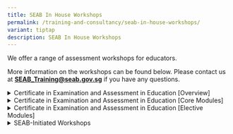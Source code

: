```yaml
---
title: SEAB In House Workshops
permalink: /training-and-consultancy/seab-in-house-workshops/
variant: tiptap
description: SEAB In House Workshops
---
```

<p>We offer a range of assessment workshops for educators.</p>
<p>More information on the workshops can be found below. Please contact us
at <strong><a href="mailto:seab_training@seab.gov.sg" rel="noopener noreferrer nofollow" target="_blank">SEAB_Training@seab.gov.sg</a></strong> if
you have any questions.</p>
<div data-type="detailGroup" class="isomer-accordion isomer-accordion-white">
<details class="isomer-details">
<summary>Certificate in Examination and Assessment in Education [Overview]</summary>
<div data-type="detailsContent" class="isomer-details-content">
<h4><strong>Introduction</strong></h4>
<p>Certificate in Examination and Assessment in Education (CEA in Edn) is
part of the SkillsFuture for Educators (SFEd) Professional Development
roadmap designed to support in-service teachers in their continuing professional
growth in the area of Assessment Literacy.</p>
<h4><strong>Programme Structure and Objectives</strong></h4>
<p>CEA in Edn was designed to develop teachers’ thought leadership in making
decisions and recommendations in their context to address diverse assessment
issues both in their daily classroom assessments and school-wide approach
to assessment. It is anchored on reflective practice enriched by critical
engagement with established and new strategies and methods generated from
the programme content, interactions with fellow educators and performance
in the assignments after the completion of the instructional units of each
module. It aims to:</p>
<ul data-tight="true" class="tight">
<li>
<p>help teachers to explore and apply established and new assessment strategies
and methods on individual students, class assessments and level-wide implementations;</p>
</li>
<li>
<p>integrate new approaches in their own assessment practices; and</p>
</li>
<li>
<p>demonstrate their professional development as reflective leaders and informed
practitioners in assessment within the teaching fraternity.</p>
</li>
</ul>
<p>&nbsp;</p>
<h4><strong>Criteria for Certificate Award</strong></h4>
<p>Based on the SkillsFuture model, the programme comprises stackable modules
to give teachers greater flexibility to choose the modules to attend within
3 years from attending the first module. To be awarded the Certificate
for CEA in Edn, teachers would have to complete two core and one elective
modules and the Capstone Assignment within the 3 years validity period.
This adds up to 104 hours for the whole programme.</p>
<p>Find out <a href="https://www.seab.gov.sg/docs/default-source/assessment-services/certification-in-examination-and-assessment-in-education-(cea-in-edn)-capstone-assignment.pdf" rel="noopener noreferrer nofollow" target="_blank"><u>more details</u></a>&nbsp;on
the Capstone Assignment.</p>
<p>Upon completion of all required modules and the Capstone Assignment, teachers
will be awarded with a hardcopy certificate.</p>
<h4><strong>Modules Offered under the Certificate Programme</strong></h4>
<p>The list of CEA in Edn modules is shown in the table below.</p>
<table style="minWidth: 75px">
<colgroup>
<col>
<col>
<col>
</colgroup>
<tbody>
<tr>
<th rowspan="1" colspan="1">
<p>Type of Module</p>
</th>
<th rowspan="1" colspan="1">
<p>Module Title</p>
</th>
<th rowspan="1" colspan="1">
<p>Number of Days</p>
</th>
</tr>
<tr>
<td rowspan="1" colspan="1">
<p>Core</p>
</td>
<td rowspan="1" colspan="1">
<p>Interpretation of Test Data</p>
</td>
<td rowspan="1" colspan="1">
<p>3</p>
</td>
</tr>
<tr>
<td rowspan="1" colspan="1">
<p>Core</p>
</td>
<td rowspan="1" colspan="1">
<p>Making Sense of Quality School-Based Assessment</p>
</td>
<td rowspan="1" colspan="1">
<p>3</p>
</td>
</tr>
<tr>
<td rowspan="1" colspan="1">
<p>Elective</p>
</td>
<td rowspan="1" colspan="1">
<p>Test Item Review for Primary English Language</p>
</td>
<td rowspan="1" colspan="1">
<p>1</p>
</td>
</tr>
<tr>
<td rowspan="1" colspan="1">
<p>Elective</p>
</td>
<td rowspan="1" colspan="1">
<p>Mathematics (Primary) – Designing Quality Mathematics Items</p>
</td>
<td rowspan="1" colspan="1">
<p>1</p>
</td>
</tr>
<tr>
<td rowspan="1" colspan="1">
<p>Elective</p>
</td>
<td rowspan="1" colspan="1">
<p>Mathematics (Primary) – Understanding Assessment Demand</p>
</td>
<td rowspan="1" colspan="1">
<p>1</p>
</td>
</tr>
<tr>
<td rowspan="1" colspan="1">
<p>Elective</p>
</td>
<td rowspan="1" colspan="1">
<p>Mathematics (Secondary) – Quality Assurance in Marking</p>
</td>
<td rowspan="1" colspan="1">
<p>1</p>
</td>
</tr>
<tr>
<td rowspan="1" colspan="1">
<p>Elective</p>
</td>
<td rowspan="1" colspan="1">
<p>Mathematics (Secondary) – Understanding Assessment Demand</p>
</td>
<td rowspan="1" colspan="1">
<p>1</p>
</td>
</tr>
<tr>
<td rowspan="1" colspan="1">
<p>Elective</p>
</td>
<td rowspan="1" colspan="1">
<p>Chinese Language (Primary)&nbsp;– Reading Comprehension MCQ Items</p>
</td>
<td rowspan="1" colspan="1">
<p>1</p>
</td>
</tr>
<tr>
<td rowspan="1" colspan="1">
<p>Elective</p>
</td>
<td rowspan="1" colspan="1">
<p>Chinese Language (Primary) – Reading Comprehension Open-ended Items</p>
</td>
<td rowspan="1" colspan="1">
<p>1</p>
</td>
</tr>
<tr>
<td rowspan="1" colspan="1">
<p>Elective</p>
</td>
<td rowspan="1" colspan="1">
<p>Chinese Language (Secondary) – Reading Comprehension MCQ Items</p>
</td>
<td rowspan="1" colspan="1">
<p>1</p>
</td>
</tr>
<tr>
<td rowspan="1" colspan="1">
<p>Elective</p>
</td>
<td rowspan="1" colspan="1">
<p>Chinese Language (Secondary) – Reading Comprehension Open-ended Items</p>
</td>
<td rowspan="1" colspan="1">
<p>1</p>
</td>
</tr>
<tr>
<td rowspan="1" colspan="1">
<p>Elective</p>
</td>
<td rowspan="1" colspan="1">
<p>Malay Language (Secondary) – Assessing Reading Comprehension Skills in
Malay Language</p>
</td>
<td rowspan="1" colspan="1">
<p>1</p>
</td>
</tr>
<tr>
<td rowspan="1" colspan="1">
<p>Elective</p>
</td>
<td rowspan="1" colspan="1">
<p>Tamil Language (Secondary) – Assessing Reading Comprehension Skills in
Tamil Language</p>
</td>
<td rowspan="1" colspan="1">
<p>1</p>
</td>
</tr>
<tr>
<td rowspan="1" colspan="1">
<p>Elective</p>
</td>
<td rowspan="1" colspan="1">
<p>English Language (Secondary) Reading – Assessing Reading Skills in the
English Language Classroom (Express / Normal Academic)</p>
</td>
<td rowspan="1" colspan="1">
<p>2</p>
</td>
</tr>
<tr>
<td rowspan="1" colspan="1">
<p>Elective</p>
</td>
<td rowspan="1" colspan="1">
<p>English Language (Secondary) Writing – Assessing Writing Skills in the
English Language Classroom (Express / Normal Academic)</p>
</td>
<td rowspan="1" colspan="1">
<p>2</p>
</td>
</tr>
<tr>
<td rowspan="1" colspan="1">
<p>Elective</p>
</td>
<td rowspan="1" colspan="1">
<p>Literature (Secondary) – Assessing Literature in English in the Upper
Secondary Classroom (Express / Normal Academic)</p>
</td>
<td rowspan="1" colspan="1">
<p>2</p>
</td>
</tr>
<tr>
<td rowspan="1" colspan="1">
<p>Elective</p>
</td>
<td rowspan="1" colspan="1">
<p>Science (Primary)</p>
</td>
<td rowspan="1" colspan="1">
<p>2</p>
</td>
</tr>
<tr>
<td rowspan="1" colspan="1">
<p>Elective</p>
</td>
<td rowspan="1" colspan="1">
<p>Social Studies (Secondary) – Assessing Critical Thinking in Upper Secondary
Social Studies: Back to Basics (Source-Based Case Study)</p>
</td>
<td rowspan="1" colspan="1">
<p>2</p>
</td>
</tr>
<tr>
<td rowspan="1" colspan="1">
<p>Elective</p>
</td>
<td rowspan="1" colspan="1">
<p>Social Studies (Secondary)&nbsp;– Assessing Critical Thinking in Upper
Secondary Social Studies: Back to Basics (Structured-Response Questions)</p>
</td>
<td rowspan="1" colspan="1">
<p>2</p>
</td>
</tr>
<tr>
<td rowspan="1" colspan="1">
<p>Elective</p>
</td>
<td rowspan="1" colspan="1">
<p>Malay Language (Primary)&nbsp;– Reading</p>
</td>
<td rowspan="1" colspan="1">
<p>2</p>
</td>
</tr>
<tr>
<td rowspan="1" colspan="1">
<p>Elective</p>
</td>
<td rowspan="1" colspan="1">
<p>Tamil Language (Primary)&nbsp;– Reading</p>
</td>
<td rowspan="1" colspan="1">
<p>2</p>
</td>
</tr>
</tbody>
</table>
<p></p>
<p>Please write to <a href="https://www.seab.gov.sg/docs/default-source/assessment-services/certification-in-examination-and-assessment-in-education-(cea-in-edn)-capstone-assignment.pdf?sfvrsn=45c1f422_1" rel="noopener noreferrer nofollow" target="_blank"><u>SEAB_Training@SEAB.gov.sg</u></a> if
you have questions about the programme.</p>
</div>
</details>
<details class="isomer-details">
<summary>Certificate in Examination and Assessment in Education [Core Modules]</summary>
<div data-type="detailsContent" class="isomer-details-content">
<p>Find out <a href="https://www.seab.gov.sg/docs/default-source/assessment-services/certificate-in-examination-and-assessment-in-education-(cea-in-edn)-core-modules846b9f4c-56aa-42af-a07f-0fe29e07bf57.pdf" rel="noopener noreferrer nofollow" target="_blank"><u>more details</u></a> on
core module workshops.</p>
<p>Click <a href="https://form.gov.sg/637d9334361f4c0012a2952a" rel="noopener noreferrer nofollow" target="_blank"><u>here</u></a>&nbsp;or
scan the QR code to register now!</p>
<p></p>
<div class="isomer-image-wrapper">
<img style="width: 20%;" height="auto" width="100%" alt="core-modules" src="/images/Services/Training and Consultancy/core_modules.png">
</div>
<p></p>
</div>
</details>
<details class="isomer-details">
<summary>Certificate in Examination and Assessment in Education [Elective Modules]</summary>
<div data-type="detailsContent" class="isomer-details-content">
<p>Find out more details on <a href="https://www.seab.gov.sg/docs/default-source/assessment-services/certification-in-examination-and-assessment-in-education-(cea-in-edn)-elective-modules8b5aac4c-972b-489e-810e-e660a8c71999.pdf" rel="noopener noreferrer nofollow" target="_blank"><u>elective module workshops</u></a>.</p>
<p>Click&nbsp;<a href="https://form.gov.sg/637d9738e5a2f10012e6ec1d" rel="noopener noreferrer nofollow" target="_blank"><u>here</u></a>&nbsp;or
scan the QR code to register now!</p>
<p></p>
<div class="isomer-image-wrapper">
<img style="width: 20%;" height="auto" width="100%" alt="elective-modules" src="/images/Services/Training and Consultancy/elective_modules.png">
</div>
<p></p>
</div>
</details>
<details class="isomer-details">
<summary>SEAB-Initiated Workshops</summary>
<div data-type="detailsContent" class="isomer-details-content">
<table style="minWidth: 75px">
<colgroup>
<col>
<col>
<col>
</colgroup>
<tbody>
<tr>
<th rowspan="1" colspan="1">
<p>Workshop Title</p>
</th>
<th rowspan="1" colspan="1">
<p>Outline</p>
</th>
<th rowspan="1" colspan="1">
<p>Number of Days</p>
</th>
</tr>
<tr>
<td rowspan="1" colspan="1">
<p>Design and use of rubrics and rating scales in assessing 21st century
competencies</p>
</td>
<td rowspan="1" colspan="1">
<p>The workshop focuses on developing rating scales and rubrics which could
be used for assessing 21st century competencies. Participants will learn
about principles of developing rating scales and rubrics, understand the
use of different rubrics for different assessment purposes and apply the
concepts to develop or improvise a rubric or rating scale for their school’s
assessment purpose.&nbsp;</p>
<p>&nbsp;</p>
<p>Click <a href="https://form.gov.sg/65af18a40fa3b700119aeff5" rel="noopener noreferrer nofollow" target="_blank"><u>here</u></a>&nbsp;or
scan the QR code to register now!</p>
<p></p>
<div class="isomer-image-wrapper">
<img style="width: 40%;" height="auto" width="100%" alt="Design and use of rubrics and rating scales in assessing 21st century competencies" src="/images/Services/Training and Consultancy/Design_and_use_of_rubrics_and_rating_scales_in_assessing_21st_century_competencies.jpg">
</div>
<p></p>
</td>
<td rowspan="1" colspan="1">
<p>0.5</p>
</td>
</tr>
<tr>
<td rowspan="1" colspan="1">
<p>Design of Interactive Tasks including Video Stimulus for Conversation
<br>(CL Pri)</p>
</td>
<td rowspan="1" colspan="1">
<p>1. Understand the criteria and guidelines of using video as stimulus for
oral assessment</p>
<p>2. Be equipped with skills to develop oral assessment items for learners
with different proficiency level</p>
<p>&nbsp;</p>
<p>Click <a href="https://form.gov.sg/6567e18e43f269001121bfa1" rel="noopener noreferrer nofollow" target="_blank"><u>here</u></a>&nbsp;or
scan the QR code to register now!</p>
<p></p>
<div class="isomer-image-wrapper">
<img style="width: 40%;" height="auto" width="100%" alt="Design of Interactive Tasks including Video Stimulus for Conversation (CL Pri)" src="/images/Services/Training and Consultancy/Design_of_Interactive_Tasks_including_Video_Stimulus_for_Conversation__CL_Pri_.jpg">
</div>
<p></p>
</td>
<td rowspan="1" colspan="1">
<p>0.5</p>
</td>
</tr>
<tr>
<td rowspan="1" colspan="1">
<p>Design of Interactive Writing and Language Use Items for NTCL and OCL
(Secondary CL)</p>
</td>
<td rowspan="1" colspan="1">
<p>1. Understand the assessment criteria of Interactive Writing Task for
N(T)-Level Basic Chinese</p>
<p>2. Understand the assessment criteria of Language use items (word replacement)
for O-level Chinese</p>
<p>3. be equipped with skills to design interactive writing task and language
use items of the appropriate levels</p>
<p>&nbsp;</p>
<p>Click <a href="https://form.gov.sg/655c5a9fa2294500125c5b88" rel="noopener noreferrer nofollow" target="_blank"><u>here</u></a>&nbsp;or
scan the QR code to register now!</p>
<p></p>
<div class="isomer-image-wrapper">
<img style="width: 40%;" height="auto" width="100%" alt="Design of Interactive Writing and Language Use Items for NTCL and OCL (Secondary CL)" src="/images/Services/Training and Consultancy/Design_of_Interactive_Writing_and_Language_Use_Items_for_NTCL_and_OCL__Secondary_CL_.jpg">
</div>
<p></p>
</td>
<td rowspan="1" colspan="1">
<p>0.5</p>
</td>
</tr>
<tr>
<td rowspan="1" colspan="1">
<p>Design of Oral Presentation and Discussion Tasks in Higher Chinese Language
(Sec)</p>
</td>
<td rowspan="1" colspan="1">
<p>1. Understanding key assessment objectives of O-level Higher Chinese Oral</p>
<p>2. Design of an oral presentation task</p>
<p>3. Conducting discussion based on oral presentation&nbsp;</p>
<p>&nbsp;</p>
<p>Click <a href="https://form.gov.sg/655e9dbcfeeec4001244296e" rel="noopener noreferrer nofollow" target="_blank"><u>here</u></a>&nbsp;or
scan the QR code to register now!</p>
<p></p>
<div class="isomer-image-wrapper">
<img style="width: 40%;" height="auto" width="100%" alt="Design of Oral Presentation and Discussion Tasks in Higher Chinese Language (Sec)" src="/images/Services/Training and Consultancy/Design_of_Oral_Presentation_and_Discussion_Tasks_in_Higher_Chinese_Language__Sec_.jpg">
</div>
</td>
<td rowspan="1" colspan="1">
<p>0.5</p>
</td>
</tr>
<tr>
<td rowspan="1" colspan="1">
<p>Design of Oral Presentation and Discussion Tasks in H1 Chinese Language
(JC/MI)</p>
</td>
<td rowspan="1" colspan="1">
<p>1. Understanding key assessment objectives of A-level H1 Chinese Oral</p>
<p>2. Design of an oral presentation task</p>
<p>3. Conducting discussion based on oral presentation</p>
<p>&nbsp;</p>
<p>Click <a href="https://form.gov.sg/6567e2e29aeafd00126a0156" rel="noopener noreferrer nofollow" target="_blank"><u>here</u></a>&nbsp;or
scan the QR code to register now!</p>
<p></p>
<div class="isomer-image-wrapper">
<img style="width: 40%;" height="auto" width="100%" alt="Design of Oral Presentation and Discussion Tasks in H1 Chinese Language (JC/MI)" src="/images/Services/Training and Consultancy/Design_of_Oral_Presentation_and_Discussion_Tasks_in_H1_Chinese_Language__JCMI_.jpg">
</div>
</td>
<td rowspan="1" colspan="1">
<p>0.5</p>
</td>
</tr>
<tr>
<td rowspan="1" colspan="1">
<p>Assessment of 21 CC Communication Skills in Chinese Language</p>
</td>
<td rowspan="1" colspan="1">
<p>1. Assessment tasks to enhance communication skills&nbsp;</p>
<p>2. Use of AfL and AaL in assessment of communication skills</p>
<p>3. Design of assessment rubrics for AfL and AaL</p>
<p>&nbsp;</p>
<p>Click <a href="https://form.gov.sg/6567e38401ba2500111e13f3" rel="noopener noreferrer nofollow" target="_blank"><u>here</u></a>&nbsp;or
scan the QR code to register now!</p>
<p></p>
<div class="isomer-image-wrapper">
<img style="width: 40%;" height="auto" width="100%" alt="Assessment of 21 CC Communication Skills in Chinese Language" src="/images/Services/Training and Consultancy/Assessment_of_21_CC_Communication_Skills_in_Chinese_Language.jpg">
</div>
</td>
<td rowspan="1" colspan="1">
<p>1</p>
</td>
</tr>
<tr>
<td rowspan="1" colspan="1">
<p>Design of Interactive Writing and Language Use Items (Secondary ML)</p>
</td>
<td rowspan="1" colspan="1">
<p>This course aims to equip Secondary School Malay Language teachers with
the knowledge and skills to develop interactive writing tasks and language
use items based on the Secondary Malay Language curriculum. The workshop
comprises topics on assessment of writing and reading skills, and item
development.&nbsp; The full day workshop will also include hands-on sessions
for participants to demonstrate their attainment of the programme objectives.&nbsp;</p>
<p>&nbsp;</p>
<p>Click <a href="https://form.gov.sg/655e9a3afeeec4001243f959" rel="noopener noreferrer nofollow" target="_blank"><u>here</u></a>&nbsp;or
scan the QR code to register now!</p>
<p></p>
<div class="isomer-image-wrapper">
<img style="width: 40%;" height="auto" width="100%" alt="Design of Interactive Writing and Language Use Items (Secondary ML)" src="/images/Services/Training and Consultancy/Design_of_Interactive_Writing_and_Language_Use_Items__Secondary_TL_.jpg">
</div>
</td>
<td rowspan="1" colspan="1">
<p>1</p>
</td>
</tr>
<tr>
<td rowspan="1" colspan="1">
<p>Design of Interactive Writing and Language Use Items (Secondary TL)</p>
</td>
<td rowspan="1" colspan="1">
<p>This course aims to equip Secondary School Tamil Language teachers with
the knowledge and skills to develop interactive writing tasks and language
use items based on the Secondary Tamil Language curriculum. The workshop
comprises topics on assessment of writing and reading skills, and item
development.&nbsp; The full day workshop will also include hands-on sessions
for participants to demonstrate their attainment of the programme objectives.&nbsp;</p>
<p>&nbsp;</p>
<p>Click <a href="https://form.gov.sg/6567e454142db20011bfe9a6" rel="noopener noreferrer nofollow" target="_blank"><u>here</u></a>&nbsp;or
scan the QR code to register now!</p>
<p></p>
<div class="isomer-image-wrapper">
<img style="width: 40%;" height="auto" width="100%" alt="Design of Interactive Writing and Language Use Items (Secondary TL)" src="/images/Services/Training and Consultancy/Design_of_Interactive_Writing_and_Language_Use_Items__Secondary_TL_.jpg">
</div>
</td>
<td rowspan="1" colspan="1">
<p>1</p>
</td>
</tr>
</tbody>
</table>
</div>
</details>
</div>
<p></p>